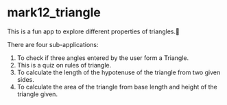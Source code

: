 # mark12_triangle
This is a fun app to explore different properties of triangles.📐 

There are four sub-applications:
1. To check if three angles entered by the user form a Triangle.
2. This is a quiz on rules of triangle.
3. To calculate the length of the hypotenuse of the triangle from two given sides.
4. To calculate the area of the triangle from base length and height of the triangle given.
